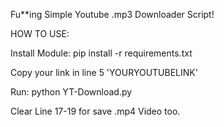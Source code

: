 Fu**ing Simple Youtube .mp3 Downloader Script!

HOW TO USE:

Install Module: pip install -r requirements.txt

Copy your link in line 5 'YOURYOUTUBELINK'

Run: python YT-Download.py

Clear Line 17-19 for save .mp4 Video too.


